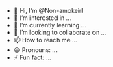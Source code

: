 - 👋 Hi, I’m @Non-amokeirl
- 👀 I’m interested in ...
- 🌱 I’m currently learning ...
- 💞️ I’m looking to collaborate on ...
- 📫 How to reach me ...
- 😄 Pronouns: ...
- ⚡ Fun fact: ...

<!---
Non-amokeirl/Non-amokeirl is a ✨ special ✨ repository because its `README.md` (this file) appears on your GitHub profile.
You can click the Preview link to take a look at your changes.
--->
